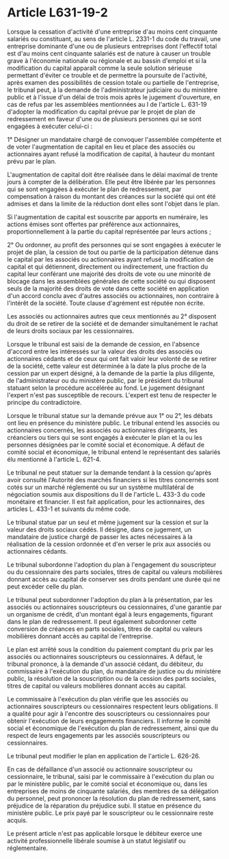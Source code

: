 # Article L631-19-2

Lorsque la cessation d'activité d'une entreprise d'au moins cent cinquante salariés ou constituant, au sens de l'article L. 2331-1 du code du travail, une entreprise dominante d'une ou de plusieurs entreprises dont l'effectif total est d'au moins cent cinquante salariés est de nature à causer un trouble grave à l'économie nationale ou régionale et au bassin d'emploi et si la modification du capital apparaît comme la seule solution sérieuse permettant d'éviter ce trouble et de permettre la poursuite de l'activité, après examen des possibilités de cession totale ou partielle de l'entreprise, le tribunal peut, à la demande de l'administrateur judiciaire ou du ministère public et à l'issue d'un délai de trois mois après le jugement d'ouverture, en cas de refus par les assemblées mentionnées au I de l'article L. 631-19 d'adopter la modification du capital prévue par le projet de plan de redressement en faveur d'une ou de plusieurs personnes qui se sont engagées à exécuter celui-ci :

1° Désigner un mandataire chargé de convoquer l'assemblée compétente et de voter l'augmentation de capital en lieu et place des associés ou actionnaires ayant refusé la modification de capital, à hauteur du montant prévu par le plan.

L'augmentation de capital doit être réalisée dans le délai maximal de trente jours à compter de la délibération. Elle peut être libérée par les personnes qui se sont engagées à exécuter le plan de redressement, par compensation à raison du montant des créances sur la société qui ont été admises et dans la limite de la réduction dont elles sont l'objet dans le plan.

Si l'augmentation de capital est souscrite par apports en numéraire, les actions émises sont offertes par préférence aux actionnaires, proportionnellement à la partie du capital représentée par leurs actions ;

2° Ou ordonner, au profit des personnes qui se sont engagées à exécuter le projet de plan, la cession de tout ou partie de la participation détenue dans le capital par les associés ou actionnaires ayant refusé la modification de capital et qui détiennent, directement ou indirectement, une fraction du capital leur conférant une majorité des droits de vote ou une minorité de blocage dans les assemblées générales de cette société ou qui disposent seuls de la majorité des droits de vote dans cette société en application d'un accord conclu avec d'autres associés ou actionnaires, non contraire à l'intérêt de la société. Toute clause d'agrément est réputée non écrite.

Les associés ou actionnaires autres que ceux mentionnés au 2° disposent du droit de se retirer de la société et de demander simultanément le rachat de leurs droits sociaux par les cessionnaires.

Lorsque le tribunal est saisi de la demande de cession, en l'absence d'accord entre les intéressés sur la valeur des droits des associés ou actionnaires cédants et de ceux qui ont fait valoir leur volonté de se retirer de la société, cette valeur est déterminée à la date la plus proche de la cession par un expert désigné, à la demande de la partie la plus diligente, de l'administrateur ou du ministère public, par le président du tribunal statuant selon la procédure accélérée au fond. Le jugement désignant l'expert n'est pas susceptible de recours. L'expert est tenu de respecter le principe du contradictoire.

Lorsque le tribunal statue sur la demande prévue aux 1° ou 2°, les débats ont lieu en présence du ministère public. Le tribunal entend les associés ou actionnaires concernés, les associés ou actionnaires dirigeants, les créanciers ou tiers qui se sont engagés à exécuter le plan et la ou les personnes désignées par le comité social et économique. A défaut de comité social et économique, le tribunal entend le représentant des salariés élu mentionné à l'article L. 621-4.

Le tribunal ne peut statuer sur la demande tendant à la cession qu'après avoir consulté l'Autorité des marchés financiers si les titres concernés sont cotés sur un marché réglementé ou sur un système multilatéral de négociation soumis aux dispositions du II de l'article L. 433-3 du code monétaire et financier. Il est fait application, pour les actionnaires, des articles L. 433-1 et suivants du même code.

Le tribunal statue par un seul et même jugement sur la cession et sur la valeur des droits sociaux cédés. Il désigne, dans ce jugement, un mandataire de justice chargé de passer les actes nécessaires à la réalisation de la cession ordonnée et d'en verser le prix aux associés ou actionnaires cédants.

Le tribunal subordonne l'adoption du plan à l'engagement du souscripteur ou du cessionnaire des parts sociales, titres de capital ou valeurs mobilières donnant accès au capital de conserver ses droits pendant une durée qui ne peut excéder celle du plan.

Le tribunal peut subordonner l'adoption du plan à la présentation, par les associés ou actionnaires souscripteurs ou cessionnaires, d'une garantie par un organisme de crédit, d'un montant égal à leurs engagements, figurant dans le plan de redressement. Il peut également subordonner cette conversion de créances en parts sociales, titres de capital ou valeurs mobilières donnant accès au capital de l'entreprise.

Le plan est arrêté sous la condition du paiement comptant du prix par les associés ou actionnaires souscripteurs ou cessionnaires. A défaut, le tribunal prononce, à la demande d'un associé cédant, du débiteur, du commissaire à l'exécution du plan, du mandataire de justice ou du ministère public, la résolution de la souscription ou de la cession des parts sociales, titres de capital ou valeurs mobilières donnant accès au capital.

Le commissaire à l'exécution du plan vérifie que les associés ou actionnaires souscripteurs ou cessionnaires respectent leurs obligations. Il a qualité pour agir à l'encontre des souscripteurs ou cessionnaires pour obtenir l'exécution de leurs engagements financiers. Il informe le comité social et économique de l'exécution du plan de redressement, ainsi que du respect de leurs engagements par les associés souscripteurs ou cessionnaires.

Le tribunal peut modifier le plan en application de l'article L. 626-26.

En cas de défaillance d'un associé ou actionnaire souscripteur ou cessionnaire, le tribunal, saisi par le commissaire à l'exécution du plan ou par le ministère public, par le comité social et économique ou, dans les entreprises de moins de cinquante salariés, des membres de sa délégation du personnel, peut prononcer la résolution du plan de redressement, sans préjudice de la réparation du préjudice subi. Il statue en présence du ministère public. Le prix payé par le souscripteur ou le cessionnaire reste acquis.

Le présent article n'est pas applicable lorsque le débiteur exerce une activité professionnelle libérale soumise à un statut législatif ou réglementaire.
